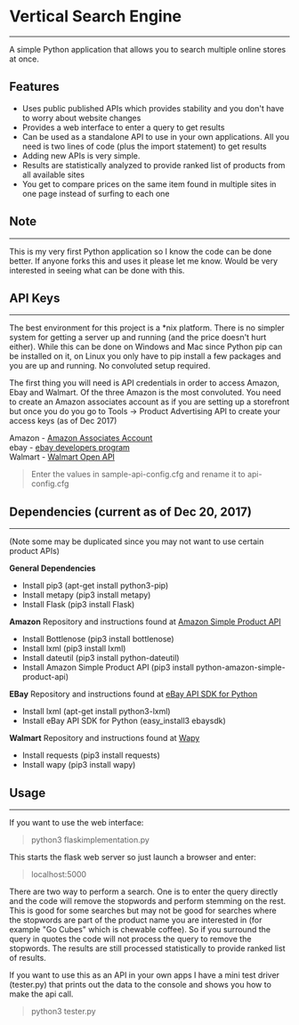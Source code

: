 Vertical Search Engine
======================


----------


A simple Python application that allows you to search multiple online stores at once.

Features
------------
* Uses public published APIs which provides stability and you don't have to worry about website changes
* Provides a web interface to enter a query to get results
* Can be used as a standalone API to use in your own applications.  All you need is two lines of code (plus the import statement) to get results
* Adding new APIs is very simple. 
* Results are statistically analyzed to provide ranked list of products from all available sites
* You get to compare prices on the same item found in multiple sites in one page instead of surfing to each one

Note
------


----------

This is my very first Python application so I know the code can be done better.  If anyone forks this and uses it please let me know.  Would be very interested in seeing what can be done with this.

API Keys
------------
----------
The best environment for this project is a *nix platform.  There is no simpler system for getting a server up and running (and the price doesn't hurt either).  While this can be done on Windows and Mac since Python pip can be installed on it, on Linux you only have to pip install a few packages and you are up and running.  No convoluted setup required.

The first thing you will need is API credentials in order to access Amazon, Ebay and Walmart.  Of the three Amazon is the most convoluted.  You need to create an Amazon associates account as if you are setting up a storefront but once you do you go to Tools -> Product Advertising API to create your access keys (as of Dec 2017)

Amazon  - [Amazon Associates Account](https://affiliate-program.amazon.com/assoc_credentials/home)  
ebay       - [ebay developers program](https://go.developer.ebay.com/)  
Walmart - [Walmart Open API](https://developer.walmartlabs.com/)  

>Enter the values in sample-api-config.cfg and rename it to api-config.cfg

Dependencies (current as of Dec 20, 2017)
-----------------------------------------

----------
(Note some may be duplicated since you may not want to use certain product APIs)

**General Dependencies**
*  Install pip3 (apt-get install python3-pip)
*  Install metapy (pip3 install metapy)
*  Install Flask (pip3 install Flask)

**Amazon** 
Repository and instructions found at [Amazon Simple Product API](https://github.com/yoavaviram/python-amazon-simple-product-api)  

*  Install Bottlenose (pip3 install bottlenose)
*  Install lxml (pip3 install lxml)
*  Install dateutil (pip3 install python-dateutil)
*  Install Amazon Simple Product API (pip3 install python-amazon-simple-product-api)

**EBay**
Repository and instructions found at [eBay API SDK for Python](https://github.com/timotheus/ebaysdk-python)  

* Install lxml (apt-get install python3-lxml)
* Install eBay API SDK for Python (easy_install3 ebaysdk)

**Walmart**
Repository and instructions found at [Wapy](https://github.com/caroso1222/wapy)  

* Install requests (pip3 install requests)
* Install wapy (pip3 install wapy)

Usage
--------
----------
If you want to use the web interface:
>python3 flaskimplementation.py  

This starts the flask web server so just launch a browser and enter:
>localhost:5000

There are two way to perform a search.  One is to enter the query directly and the code will remove the stopwords and perform stemming on the rest.  This is good for some searches but may not be good for searches where the stopwords are part of the product name you are interested in (for example "Go Cubes" which is chewable coffee).  So if you surround the query in quotes the code will not process the query to remove the stopwords.  The results are still processed statistically to provide ranked list of results.

If you want to use this as an API in your own apps I have a mini test driver (tester.py) that prints out the data to the console and shows you how to make the api call.
>python3 tester.py

